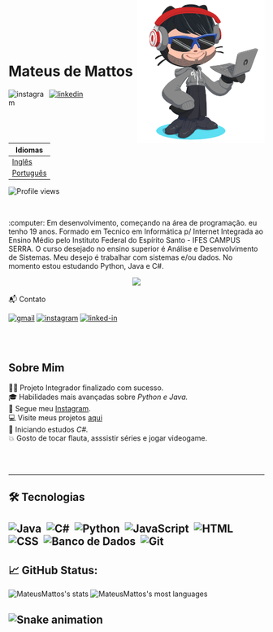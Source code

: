 
<img align="right" width="250px" style="margin-top:-50px" src="Capturar-removebg-preview.png">

</br>
</br>

<div dsplay="inline-block">
 
 <h1 align="left">Mateus de Mattos</h1>
 <a href="https://www.instagram.com/mateusmattos2/">
    <img align="left" width="80px" src="https://i.ibb.co/qkGSp1D/instagram.png" alt="instagram" style="vertical-align:top;">
  </a> 
  
  <a href="https://www.linkedin.com/in/mateus-ferreira-270259180/">
    <img width="80px" src="https://i.ibb.co/RyZx12b/linkedin.png" alt="linkedin" style="vertical-align:top;">
  </a>
</div>

<br />
<br />

|  Idiomas    |
|-----------|
|[Inglês](README.md)| 
|[Português](readme_ptBR.md)| 
 

<p align="left"> <img src="https://komarev.com/ghpvc/?username=mateusmattos1&color=blue" alt="Profile views" /> </p>

<br />

<p align="left"> 
  :computer: Em desenvolvimento, começando na área de programação. eu tenho 19 anos.  Formado em Tecnico em Informática p/ Internet Integrada ao Ensino Médio pelo Instituto Federal do Espírito Santo - IFES CAMPUS SERRA. O curso desejado no ensino superior é Análise e Desenvolvimento de Sistemas. Meu desejo é trabalhar  com sistemas e/ou dados. No momento estou estudando Python, Java e C#.
</p>

<p align="center">
  <img src="https://super.abril.com.br/wp-content/uploads/2016/09/super_imggato_digitando_0.gif" width="350">
</p>

📬 Contato

[![gmail](https://img.shields.io/badge/Gmail-D14836?style=for-the-badge&logo=Gmail&logoColor=white)](mailto:mailto:mateusmattos327@gmail.com)
[![instagram](https://img.shields.io/badge/Instagram-E4405F?style=for-the-badge&logo=instagram&logoColor=white)](https://www.instagram.com/mateusmattos2/)
[![linked-in](https://img.shields.io/badge/Linkedin-0077B5?style=for-the-badge&logo=LinkedIn&logoColor=white)](https://www.linkedin.com/in/mateus-ferreira-270259180/)
   
<br />
<br />
<!-- About -->

## Sobre Mim 
  👩‍🎓 Projeto Integrador finalizado com sucesso.
  <br />
  🎓 Habilidades mais avançadas sobre  *Python e Java.* 
  <br />
  🔆 Segue meu [Instagram](https://www.instagram.com/mateusmattos2/). 
  <br />
  💻 Visite meus projetos [aqui](https://github.com/mateusmattos1?tab=repositories)
  <br />
  🔷 Iniciando estudos *C#.*  
  💥 Gosto de tocar flauta, asssistir séries e jogar videogame.
  
<br><br>

---

## 🛠 Tecnologias

![Java](https://img.shields.io/badge/-Java-05122A?style=for-the-badge&logo=Java&logoColor=java)&nbsp;
![C#](https://img.shields.io/badge/C%23-239120?style=for-the-badge&logo=c-sharp&logoColor=white)&nbsp;
![Python](https://img.shields.io/badge/Python-14354C?style=for-the-badge&logo=python&logoColor=white)&nbsp;
![JavaScript](https://img.shields.io/badge/-JavaScript-05122A?style=for-the-badge&logo=JAVASCRIPT&logoColor=javascript)&nbsp;
![HTML](https://img.shields.io/badge/-HTML-05122A?style=for-the-badge&logo=HTML5&logoColor=html)&nbsp;
![CSS](https://img.shields.io/badge/-CSS-2C8EBB?style=for-the-badge&logo=CSS3&logoColor=css)&nbsp;
![Banco de Dados](https://img.shields.io/badge/MySQL-00000F?style=for-the-badge&logo=mysql&logoColor=white)&nbsp;
![Git](https://img.shields.io/badge/-Git-05122A?style=for-the-badge&logo=GIT&logoColor=git)&nbsp;
---

## 📈 GitHub Status:

<p align="left">
<img width="500em" src="https://github-readme-stats.vercel.app/api?username=mateusmattos1&show_icons=true&theme=vision-friendly-dark" alt="MateusMattos's stats"/>
<img width="500em" src="https://github-readme-stats.vercel.app/api/top-langs/?username=mateusmattos1&layout=compact&theme=vision-friendly-dark" alt="MateusMattos's most languages"/>
</p>

![Snake animation](https://github.com/mateusmattos1/mateusmattos1/blob/output/github-contribution-grid-snake.svg)&nbsp;
---
